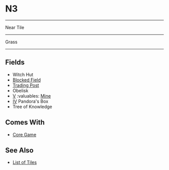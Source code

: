 # N3

___
Near Tile
___
Grass
___


## Fields

- Witch Hut
- [Blocked Field](../keywords/blocked_field.md)
- [Trading Post](../trading.md)
- Obelisk
- [Ⅴ](../difficulties.md) :valuables: [Mine](../fields.md#flaggable)
- [Ⅳ](../difficulties.md) Pandora's Box
- Tree of Knowledge


## Comes With

- [Core Game](../content/core_game.md)


## See Also

- [List of Tiles](index.md)
